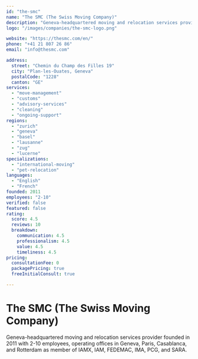 ```yaml
---
id: "the-smc"
name: "The SMC (The Swiss Moving Company)"
description: "Geneva-headquartered moving and relocation services provider founded in 2011 with 2-10 employees, operating offices in Geneva, Paris, Casablanca, and Rotterdam as member of IAMX, IAM, FEDEMAC, IMA, PCG, and SARA."
logo: "/images/companies/the-smc-logo.png"

website: "https://thesmc.com/en/"
phone: "+41 21 807 26 86"
email: "info@thesmc.com"

address:
  street: "Chemin du Champ des Filles 19"
  city: "Plan-les-Ouates, Geneva"
  postalCode: "1228"
  canton: "GE"
services:
  - "move-management"
  - "customs"
  - "advisory-services"
  - "cleaning"
  - "ongoing-support"
regions:
  - "zurich"
  - "geneva"
  - "basel"
  - "lausanne"
  - "zug"
  - "lucerne"
specializations:
  - "international-moving"
  - "pet-relocation"
languages:
  - "English"
  - "French"
founded: 2011
employees: "2-10"
verified: false
featured: false
rating:
  score: 4.5
  reviews: 10
  breakdown:
    communication: 4.5
    professionalism: 4.5
    value: 4.5
    timeliness: 4.5
pricing:
  consultationFee: 0
  packagePricing: true
  freeInitialConsult: true

---
```

# The SMC (The Swiss Moving Company)

Geneva-headquartered moving and relocation services provider founded in 2011 with 2-10 employees, operating offices in Geneva, Paris, Casablanca, and Rotterdam as member of IAMX, IAM, FEDEMAC, IMA, PCG, and SARA.